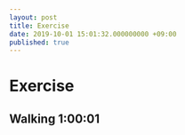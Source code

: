 ```yaml
---
layout: post
title: Exercise
date: 2019-10-01 15:01:32.000000000 +09:00
published: true
---
```


# Exercise
## Walking 1:00:01
